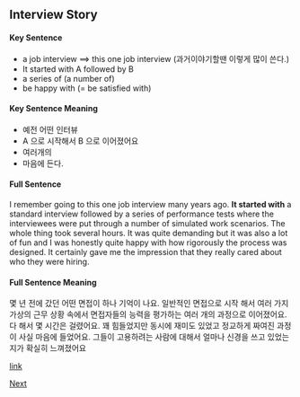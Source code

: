 Interview Story
------------


#### Key Sentence
- a job interview ==> this one job interview  (과거이야기할땐 이렇게 많이 쓴다.)
- It started with A followed by B
- a series of (a number of)
- be happy with (= be satisfied with)


#### Key Sentence Meaning
- 예전 어떤 인터뷰
- A 으로 시작해서 B 으로 이어졌어요
- 여러개의 
- 마음에 든다.


#### Full Sentence
I remember going to this one job interview many years ago. **It started with** a standard interview followed by a series of performance tests where the interviewees were put through a number of simulated work scenarios. The whole thing took several hours. It was quite demanding but it was also a lot of fun and I was honestly quite happy with how rigorously the process was designed. It certainly gave me the impression that they really cared about who they were hiring.

#### Full Sentence Meaning
몇 년 전에 갔던 어떤 면접이 하나 기억이 나요. 일반적인 면접으로 시작 해서 여러 가지 가상의 근무 상황 속에서 면접자들의 능력을 평가하는 여러 개의 과정으로 이어졌어요. 다 해서 몇 시간은 걸렸어요. 꽤 힘들었지만 동시에 재미도 있었고 정교하게 짜여진 과정이 사실 마음에 들었어요. 그들이 고용하려는 사람에 대해서 얼마나 신경을 쓰고 있었는지가 확실히 느껴졌어요


[link](https://www.youtube.com/watch?v=8ugXo5S-Z3M)



[Next](./6.vegetarian.md)
